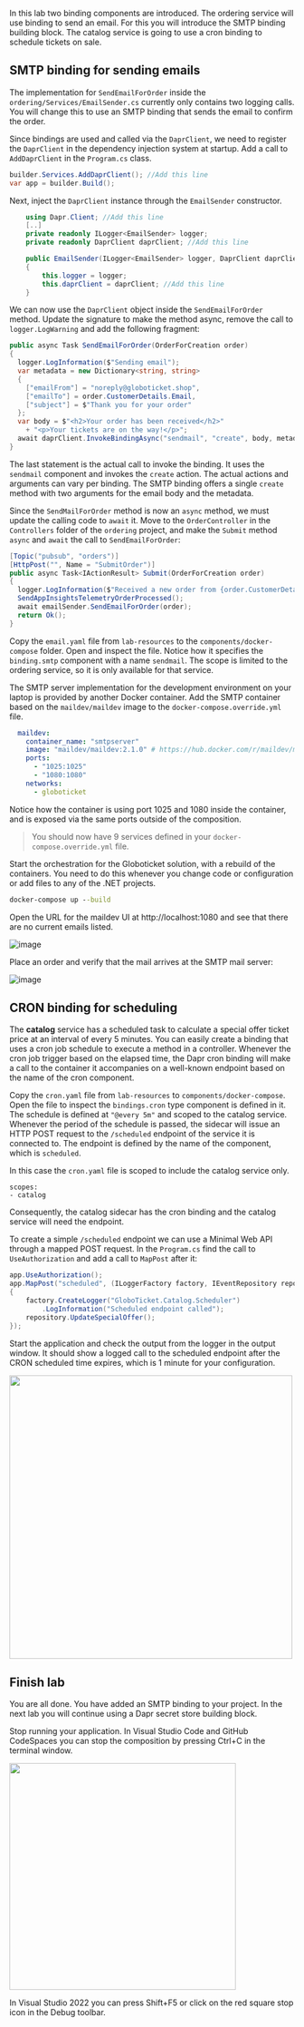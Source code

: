 In this lab two binding components are introduced. The ordering service will use binding to send an email. For this you will introduce the SMTP binding building block. The catalog service is going to use a cron binding to schedule tickets on sale.

## SMTP binding for sending emails
The implementation for `SendEmailForOrder` inside the `ordering/Services/EmailSender.cs` currently only contains two logging calls. You will change this to use an SMTP binding that sends the email to confirm the order.

Since bindings are used and called via the `DaprClient`, we need to register the `DaprClient` in the dependency injection system at startup. Add a call to `AddDaprClient` in the `Program.cs` class.

```C#
builder.Services.AddDaprClient(); //Add this line
var app = builder.Build();
```

Next, inject the `DaprClient` instance through the `EmailSender` constructor.

```C#
    using Dapr.Client; //Add this line
    [..]
    private readonly ILogger<EmailSender> logger;
    private readonly DaprClient daprClient; //Add this line

    public EmailSender(ILogger<EmailSender> logger, DaprClient daprClient) //Add DaprClient parameter
    {
        this.logger = logger;
        this.daprClient = daprClient; //Add this line
    }
```

We can now use the `DaprClient` object inside the `SendEmailForOrder` method. Update the signature to make the method async, remove the call to `logger.LogWarning` and add the following fragment:

```C#
public async Task SendEmailForOrder(OrderForCreation order)  
{  
  logger.LogInformation($"Sending email");
  var metadata = new Dictionary<string, string>
  {
    ["emailFrom"] = "noreply@globoticket.shop",
    ["emailTo"] = order.CustomerDetails.Email,
    ["subject"] = $"Thank you for your order"
  };
  var body = $"<h2>Your order has been received</h2>"
    + "<p>Your tickets are on the way!</p>";
  await daprClient.InvokeBindingAsync("sendmail", "create", body, metadata);      
} 
```

The last statement is the actual call to invoke the binding. It uses the `sendmail` component and invokes the `create` action. The actual actions and arguments can vary per binding. The SMTP binding offers a single `create` method with two arguments for the email body and the metadata.

Since the `SendMailForOrder` method is now an `async` method, we must update the calling code to `await` it. Move to the `OrderController` in the `Controllers` folder of the `ordering` project, and make the `Submit` method `async` and `await` the call to `SendEmailForOrder`:
```C#
[Topic("pubsub", "orders")]  
[HttpPost("", Name = "SubmitOrder")]  
public async Task<IActionResult> Submit(OrderForCreation order)  
{  
  logger.LogInformation($"Received a new order from {order.CustomerDetails.Name}");  
  SendAppInsightsTelemetryOrderProcessed();  
  await emailSender.SendEmailForOrder(order);  
  return Ok();  
}  
```

Copy the `email.yaml` file from `lab-resources` to the `components/docker-compose` folder. Open and inspect the file. Notice how it specifies the `binding.smtp` component with a name `sendmail`. The scope is limited to the ordering service, so it is only available for that service.

The SMTP server implementation for the development environment on your laptop is provided by another Docker container. Add the SMTP container based on the `maildev/maildev` image to the `docker-compose.override.yml` file.

```yaml
  maildev:
    container_name: "smtpserver"
    image: "maildev/maildev:2.1.0" # https://hub.docker.com/r/maildev/maildev
    ports:
      - "1025:1025"
      - "1080:1080"
    networks:
      - globoticket
```

Notice how the container is using port 1025 and 1080 inside the container, and is exposed via the same ports outside of the composition. 

> You should now have 9 services defined in your `docker-compose.override.yml` file.

Start the orchestration for the Globoticket solution, with a rebuild of the containers. You need to do this whenever you change code or configuration or add files to any of the .NET projects.

```cmd
docker-compose up --build
```

Open the URL for the maildev UI at http://localhost:1080 and see that there are no current emails listed.

![image](https://user-images.githubusercontent.com/5504642/173679790-0849cf86-3fbd-44d8-9226-896c259cbd3f.png)

Place an order and verify that the mail arrives at the SMTP mail server:

![image](https://user-images.githubusercontent.com/5504642/173679843-9366ae3c-e55d-47b4-8187-36f900dbbee1.png)

## CRON binding for scheduling
The **catalog** service has a scheduled task to calculate a special offer ticket price at an interval of every 5 minutes. You can easily create a binding that uses a cron job schedule to execute a method in a controller. Whenever the cron job trigger based on the elapsed time, the Dapr cron binding will make a call to the container it accompanies on a well-known endpoint based on the name of the cron component.

Copy the `cron.yaml` file from `lab-resources` to `components/docker-compose`. Open the file to inspect the `bindings.cron` type component is defined in it. The schedule is defined at `"@every 5m"` and scoped to the catalog service.
Whenever the period of the schedule is passed, the sidecar will issue an HTTP POST request to the `/scheduled` endpoint of the service it is connected to. The endpoint is defined by the name of the component, which is `scheduled`.

In this case the `cron.yaml` file is scoped to include the catalog service only. 
```
scopes:
- catalog
```
Consequently, the catalog sidecar has the cron binding and the catalog service will need the endpoint.

To create a simple `/scheduled` endpoint we can use a Minimal Web API through a mapped POST request.
In the `Program.cs` find the call to `UseAuthorization` and add a call to `MapPost` after it:

```C#
app.UseAuthorization();
app.MapPost("scheduled", (ILoggerFactory factory, IEventRepository repository) => 
{
    factory.CreateLogger("GloboTicket.Catalog.Scheduler")
        .LogInformation("Scheduled endpoint called");
    repository.UpdateSpecialOffer();
});
```

Start the application and check the output from the logger in the output window. It should show a logged call to the scheduled endpoint after the CRON scheduled time expires, which is 1 minute for your configuration.

<img src="https://user-images.githubusercontent.com/5504642/173680430-486bc8e9-93cb-4ccc-a643-53817fd8e431.png" width="500" />

## Finish lab
You are all done. You have added an SMTP binding to your project. In the next lab you will continue using a Dapr secret store building block.

Stop running your application. In Visual Studio Code and GitHub CodeSpaces you can stop the composition by pressing Ctrl+C in the terminal window. 

<img src="https://user-images.githubusercontent.com/5504642/173663285-5882128d-08a0-48cc-989a-804047beff89.png" width="400" />

In Visual Studio 2022 you can press Shift+F5 or click on the red square stop icon in the Debug toolbar.